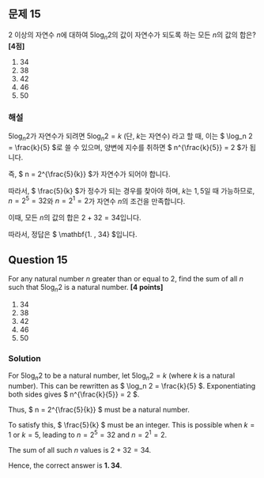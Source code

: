 ## 문제 15
2 이상의 자연수 $n$에 대하여 $5\log_n 2$의 값이 자연수가 되도록 하는 모든 $n$의 값의 합은? **[4점]**

1. 34  
2. 38  
3. 42  
4. 46  
5. 50

### 해설
$5\log_n 2$가 자연수가 되려면 $5\log_n 2 = k$ (단, $k$는 자연수) 라고 할 때, 이는 $ \log_n 2 = \frac{k}{5} $로 쓸 수 있으며, 양변에 지수를 취하면 $ n^{\frac{k}{5}} = 2 $가 됩니다.

즉, $ n = 2^{\frac{5}{k}} $가 자연수가 되어야 합니다.

따라서, $ \frac{5}{k} $가 정수가 되는 경우를 찾아야 하며, $k$는 $1, 5$일 때 가능하므로, $n = 2^5 = 32$와 $n = 2^1 = 2$가 자연수 $n$의 조건을 만족합니다.

이때, 모든 $n$의 값의 합은 $2 + 32 = 34$입니다.

따라서, 정답은 $ \mathbf{1. \, 34} $입니다.

## Question 15
For any natural number $n$ greater than or equal to 2, find the sum of all $n$ such that $5\log_n 2$ is a natural number. **[4 points]**

1. 34  
2. 38  
3. 42  
4. 46  
5. 50

### Solution
For $5\log_n 2$ to be a natural number, let $5\log_n 2 = k$ (where $k$ is a natural number). This can be rewritten as $ \log_n 2 = \frac{k}{5} $. Exponentiating both sides gives $ n^{\frac{k}{5}} = 2 $.

Thus, $ n = 2^{\frac{5}{k}} $ must be a natural number.

To satisfy this, $ \frac{5}{k} $ must be an integer. This is possible when $k = 1$ or $k = 5$, leading to $n = 2^5 = 32$ and $n = 2^1 = 2$.

The sum of all such $n$ values is $2 + 32 = 34$.

Hence, the correct answer is $\mathbf{1. \, 34}$.
